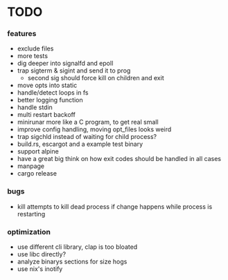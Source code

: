 # TODO

### features
* exclude files
* more tests
* dig deeper into signalfd and epoll
* trap sigterm & sigint and send it to prog
  * second sig should force kill on children and exit
* move opts into static
* handle/detect loops in fs
* better logging function
* handle stdin
* multi restart backoff
* minirunar more like a  C program, to get real small
* improve config handling, moving opt\_files looks weird
* trap sigchld instead of waiting for child process?
* build.rs, escargot and a example test binary
* support alpine
* have a great big think on how exit codes should be handled in all cases
* manpage
* cargo release

### bugs
* kill attempts to kill dead process if change happens while process is restarting

### optimization
* use different cli library, clap is too bloated
* use libc directly?
* analyze binarys sections for size hogs
* use nix's inotify
